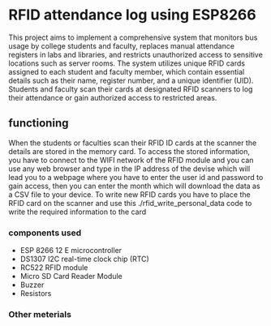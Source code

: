 # RFID attendance log using ESP8266
This project aims to implement a comprehensive system that monitors bus usage by college students and faculty, replaces manual attendance registers in labs and libraries, and restricts unauthorized access to sensitive locations such as server rooms. The system utilizes unique RFID cards assigned to each student and faculty member, which contain essential details such as their name, register number, and a unique identifier (UID). Students and faculty scan their cards at designated RFID scanners to log their attendance or gain authorized access to restricted areas.
## functioning
When the students or faculties scan their RFID ID cards at the scanner the details are stored in the memory card.
To access the stored information, you have to connect to the WIFI network of the RFID module and you can use any web browser and type in the IP address of the devise which will lead you to a webpage where you have to enter the user id and password to gain access, then you can enter the month which will download the data as a CSV file to your device. 
To write new RFID cards you have to place the RFID card on the scanner and use this ./rfid_write_personal_data code to write the required information to the card

### components used
* ESP 8266 12 E microcontroller
* DS1307 I2C real-time clock chip (RTC)
* RC522 RFID module
* Micro SD Card Reader Module
* Buzzer
* Resistors
### Other meterials
